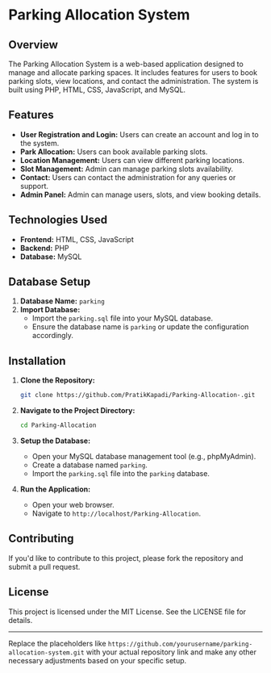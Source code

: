 # Parking Allocation System

## Overview

The Parking Allocation System is a web-based application designed to manage and allocate parking spaces. It includes features for users to book parking slots, view locations, and contact the administration. The system is built using PHP, HTML, CSS, JavaScript, and MySQL.

## Features

- **User Registration and Login:** Users can create an account and log in to the system.
- **Park Allocation:** Users can book available parking slots.
- **Location Management:** Users can view different parking locations.
- **Slot Management:** Admin can manage parking slots availability.
- **Contact:** Users can contact the administration for any queries or support.
- **Admin Panel:** Admin can manage users, slots, and view booking details.

## Technologies Used

- **Frontend:** HTML, CSS, JavaScript
- **Backend:** PHP
- **Database:** MySQL

## Database Setup

1. **Database Name:** `parking`
2. **Import Database:** 
   - Import the `parking.sql` file into your MySQL database.
   - Ensure the database name is `parking` or update the configuration accordingly.

## Installation

1. **Clone the Repository:**
   ```bash
   git clone https://github.com/PratikKapadi/Parking-Allocation-.git
   ```

2. **Navigate to the Project Directory:**
   ```bash
   cd Parking-Allocation
   ```

3. **Setup the Database:**
   - Open your MySQL database management tool (e.g., phpMyAdmin).
   - Create a database named `parking`.
   - Import the `parking.sql` file into the `parking` database.


4. **Run the Application:**
   - Open your web browser.
   - Navigate to `http://localhost/Parking-Allocation`.




## Contributing

If you'd like to contribute to this project, please fork the repository and submit a pull request.

## License

This project is licensed under the MIT License. See the LICENSE file for details.

---

Replace the placeholders like `https://github.com/yourusername/parking-allocation-system.git` with your actual repository link and make any other necessary adjustments based on your specific setup.
